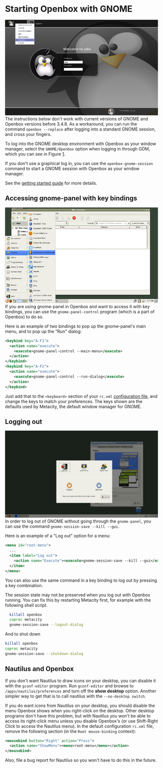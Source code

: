 # Starting Openbox with GNOME

![LoginOptions.png][1] The instructions below don't work with current versions
of GNOME and Openbox versions before 3.4.8. As a workaround,
you can run the command `openbox --replace`
after logging into a standard GNOME session, and cross your fingers.

To log into the GNOME desktop environment with Openbox as your window
manager, select the `GNOME/Openbox` option when logging in through GDM,
which you can see in Figure [1].

If you don't use a graphical log in, you can use the
`openbox-gnome-session` command to start a GNOME session with Openbox as
your window manager.

See the [getting started guide][5] for more details.

## Accessing gnome-panel with key bindings

![GnomeMenuInOpenbox.png][2] If you are using gnome-panel in Openbox
and want to access it with key bindings, you can use the `gnome-panel-control`
program (which is a part of Openbox) to do so.

Here is an example of two bindings to pop up the gnome-panel's main
menu, and to pop up the "Run" dialog:

```xml
<keybind key="A-F1">
  <action name="execute">
    <execute>gnome-panel-control --main-menu</execute>
  </action>
</keybind>
<keybind key="A-F2">
  <action name="execute">
    <execute>gnome-panel-control --run-dialog</execute>
  </action>
</keybind>
```

Just add that to the `<keyboard>` section of your `rc.xml` [configuration file][4],
and change the keys to match your preferences.
The keys shown are the defaults used by Metacity, the default window manager for GNOME.

## Logging out

![GNOMELogout.png][3] In order to log out of GNOME without going through
the `gnome-panel`, you can use the command `gnome-session-save --kill --gui`.

Here is an example of a "Log out" option for a menu:

```xml
<menu id="root-menu">
  ...
  <item label="Log out">
    <action name="Execute"><execute>gnome-session-save --kill --gui</execute></action>
  </item>
</menu>
```

You can also use the same command in a key binding to log out by
pressing a key combination.

The session state may not be preserved when you log out with Openbox
running. You can fix this by restarting Metacity first, for example with
the following shell script.

```bash
  killall openbox
  coproc metacity
  gnome-session-save --logout-dialog
```

And to shut down

```bash
killall openbox
coproc metacity
gnome-session-save --shutdown-dialog
```

## Nautilus and Openbox

If you don't want Nautilus to draw icons on your desktop, you can
disable it with the `gconf-editor` program. Run `gconf-editor` and
browse to `/apps/nautilus/preferences` and turn off the **show desktop**
option. Another simpler way to get that is to call nautilus
with the `--no-desktop switch`.

If you do want icons from Nautilus on your desktop, you should disable
the menu Openbox shows when you right-click on the desktop.
Other desktop programs don't have this problem, but with Nautilus you won't be
able to access its right-click menu unless you disable Openbox's (or use
Shift-Right Click to access the Nautilus menu).
In the default configuration `rc.xml` file, remove the following section
(in the `Root mouse-binding` context):

```xml
<mousebind button="Right" action="Press">
  <action name="ShowMenu"><menu>root-menu</menu></action>
</mousebind>
```

Also, file a bug report for Nautilus so you won't have to do this in the future.


[1]: ../assets/img/LoginOptions.png "Login options"
[2]: ../assets/img/GnomeMenuInOpenbox.png "Gnome menu in Openbox"
[3]: ../assets/img/GNOMELogout.png "GNOME logout"
[4]: Configuration.md
[5]: GettingStarted.md
